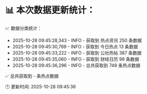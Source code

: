 📊 本次数据更新统计：
==========================

📈 数据分类统计：
- 2025-10-28 09:45:28,343 - INFO - 获取到 热点资讯 250 条数据
- 2025-10-28 09:45:30,769 - INFO - 获取到 今日热点 13 条数据
- 2025-10-28 09:45:33,222 - INFO - 获取到 公社热帖 387 条数据
- 2025-10-28 09:45:35,060 - INFO - 获取到 财经日历 99 条数据
- 2025-10-28 09:45:36,296 - INFO - 总共获取到 749 条热点数据

✅ 总共获取到 - 条热点数据

🕐 更新时间: 2025-10-28 09:45:36
